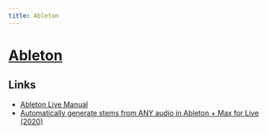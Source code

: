 ```yaml
---
title: Ableton
---
```


# [Ableton](https://www.ableton.com/en/)

## Links

- [Ableton Live Manual](https://www.ableton.com/en/manual/welcome-to-live/)
- [Automatically generate stems from ANY audio in Ableton + Max for Live (2020)](https://www.youtube.com/watch?v=4pcJoI5CUOA)
